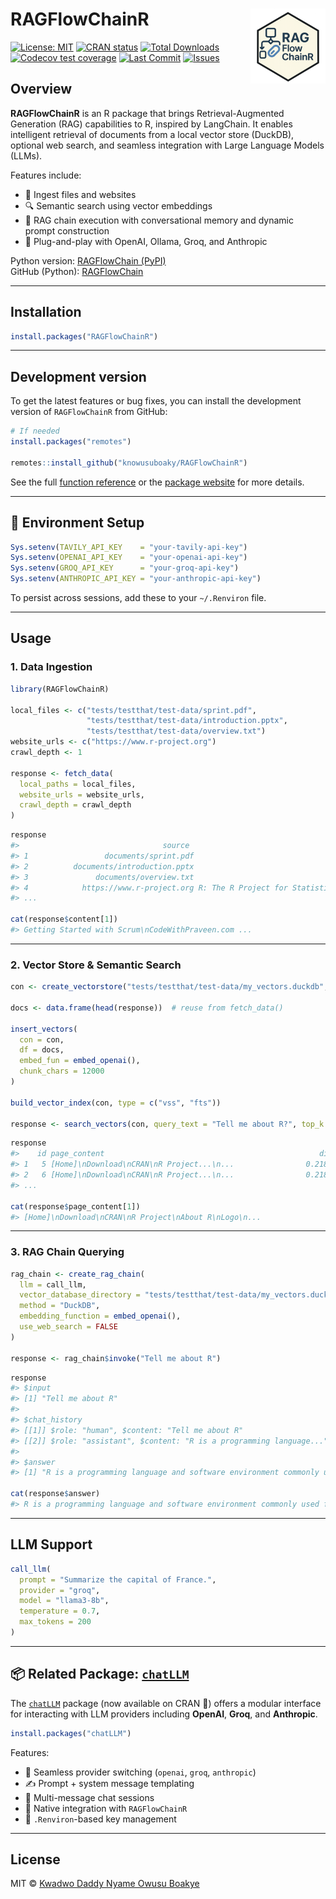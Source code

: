 
<!-- README.md is generated from README.Rmd. Please edit that file -->

# RAGFlowChainR <a href="https://knowusuboaky.github.io/RAGFlowChainR/"><img src="man/figures/ragopenlogo.png" align="right" height="120" /></a>

<!-- badges: start -->

[![License:
MIT](https://img.shields.io/badge/License-MIT-blue.svg)](https://opensource.org/licenses/MIT)
[![CRAN
status](https://www.r-pkg.org/badges/version/RAGFlowChainR)](https://cran.r-project.org/package=RAGFlowChainR)
[![Total
Downloads](https://cranlogs.r-pkg.org/badges/grand-total/RAGFlowChainR?color=orange)](https://cranlogs.r-pkg.org/badges/grand-total/RAGFlowChainR)
[![Codecov test
coverage](https://codecov.io/gh/knowusuboaky/RAGFlowChainR/branch/main/graph/badge.svg)](https://app.codecov.io/gh/knowusuboaky/RAGFlowChainR?branch=main)
[![Last
Commit](https://img.shields.io/github/last-commit/knowusuboaky/RAGFlowChainR.svg)](https://github.com/knowusuboaky/RAGFlowChainR/commits/main)
[![Issues](https://img.shields.io/github/issues/knowusuboaky/RAGFlowChainR.svg)](https://github.com/knowusuboaky/RAGFlowChainR/issues)
<!-- badges: end -->

## Overview

**RAGFlowChainR** is an R package that brings Retrieval-Augmented
Generation (RAG) capabilities to R, inspired by LangChain. It enables
intelligent retrieval of documents from a local vector store (DuckDB),
optional web search, and seamless integration with Large Language Models
(LLMs).

Features include:

- 📂 Ingest files and websites
- 🔍 Semantic search using vector embeddings
- 🧠 RAG chain execution with conversational memory and dynamic prompt
  construction
- 🔌 Plug-and-play with OpenAI, Ollama, Groq, and Anthropic

Python version: [RAGFlowChain
(PyPI)](https://pypi.org/project/RAGFlowChain/)  
GitHub (Python):
[RAGFlowChain](https://github.com/knowusuboaky/RAGFlowChain)


------------------------------------------------------------------------

## Installation

``` r
install.packages("RAGFlowChainR")
```

------------------------------------------------------------------------

## Development version

To get the latest features or bug fixes, you can install the development
version of `RAGFlowChainR` from GitHub:

``` r
# If needed
install.packages("remotes")

remotes::install_github("knowusuboaky/RAGFlowChainR")
```

See the full [function
reference](https://knowusuboaky.github.io/RAGFlowChainR/reference/) or the
[package website](https://knowusuboaky.github.io/RAGFlowChainR/) for more
details.

------------------------------------------------------------------------


## 🔐 Environment Setup

``` r
Sys.setenv(TAVILY_API_KEY    = "your-tavily-api-key")
Sys.setenv(OPENAI_API_KEY    = "your-openai-api-key")
Sys.setenv(GROQ_API_KEY      = "your-groq-api-key")
Sys.setenv(ANTHROPIC_API_KEY = "your-anthropic-api-key")
```

To persist across sessions, add these to your `~/.Renviron` file.

------------------------------------------------------------------------

## Usage

### 1. Data Ingestion

``` r
library(RAGFlowChainR)

local_files <- c("tests/testthat/test-data/sprint.pdf", 
                 "tests/testthat/test-data/introduction.pptx",
                 "tests/testthat/test-data/overview.txt")
website_urls <- c("https://www.r-project.org")
crawl_depth <- 1

response <- fetch_data(
  local_paths = local_files,
  website_urls = website_urls,
  crawl_depth = crawl_depth
)
```

``` r
response
#>                                source                                      title ...
#> 1                 documents/sprint.pdf                                       <NA> ...
#> 2          documents/introduction.pptx                                       <NA> ...
#> 3               documents/overview.txt                                       <NA> ...
#> 4            https://www.r-project.org R: The R Project for Statistical Computing ...
#> ...

cat(response$content[1])
#> Getting Started with Scrum\nCodeWithPraveen.com ...
```

------------------------------------------------------------------------

### 2. Vector Store & Semantic Search

``` r
con <- create_vectorstore("tests/testthat/test-data/my_vectors.duckdb", overwrite = TRUE)

docs <- data.frame(head(response))  # reuse from fetch_data()

insert_vectors(
  con = con,
  df = docs,
  embed_fun = embed_openai(),
  chunk_chars = 12000
)

build_vector_index(con, type = c("vss", "fts"))

response <- search_vectors(con, query_text = "Tell me about R?", top_k = 5)
```

``` r
response
#>    id page_content                                                dist
#> 1   5 [Home]\nDownload\nCRAN\nR Project...\n...                0.2183
#> 2   6 [Home]\nDownload\nCRAN\nR Project...\n...                0.2183
#> ...

cat(response$page_content[1])
#> [Home]\nDownload\nCRAN\nR Project\nAbout R\nLogo\n...
```

------------------------------------------------------------------------

### 3. RAG Chain Querying

``` r
rag_chain <- create_rag_chain(
  llm = call_llm,
  vector_database_directory = "tests/testthat/test-data/my_vectors.duckdb",
  method = "DuckDB",
  embedding_function = embed_openai(),
  use_web_search = FALSE
)

response <- rag_chain$invoke("Tell me about R")
```

``` r
response
#> $input
#> [1] "Tell me about R"
#>
#> $chat_history
#> [[1]] $role: "human", $content: "Tell me about R"
#> [[2]] $role: "assistant", $content: "R is a programming language..."
#>
#> $answer
#> [1] "R is a programming language and software environment commonly used for statistical computing and graphics..."

cat(response$answer)
#> R is a programming language and software environment commonly used for statistical computing and graphics...
```

------------------------------------------------------------------------

## LLM Support

``` r
call_llm(
  prompt = "Summarize the capital of France.",
  provider = "groq",
  model = "llama3-8b",
  temperature = 0.7,
  max_tokens = 200
)
```

------------------------------------------------------------------------

## 📦 Related Package: [`chatLLM`](https://cran.r-project.org/package=chatLLM)

The [`chatLLM`](https://github.com/knowusuboaky/chatLLM) package (now
available on CRAN 🎉) offers a modular interface for interacting with
LLM providers including **OpenAI**, **Groq**, and **Anthropic**.

``` r
install.packages("chatLLM")
```

Features:

- 🔁 Seamless provider switching (`openai`, `groq`, `anthropic`)
- ✍️ Prompt + system message templating
- 💬 Multi-message chat sessions
- 🔌 Native integration with `RAGFlowChainR`
- 🔐 `.Renviron`-based key management

------------------------------------------------------------------------

## License

MIT © [Kwadwo Daddy Nyame Owusu
Boakye](mailto:kwadwo.owusuboakye@outlook.com)
